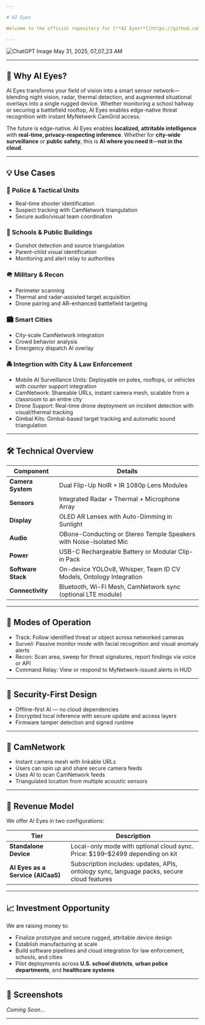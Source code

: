 ```yaml
---

# AI Eyes

Welcome to the official repository for [**AI Eyes**](https://github.com/caddison/AIeyes) — a next-generation **AR eyewear system** designed for mission-critical environments—police units, city security, school safety officers, and tactical teams. Equipped with flip-down NoIR and IR cameras, radar, thermal, and AI-powered detection, AI Eyes turns your vision into a live sensor network.

---
```


![ChatGPT Image May 31, 2025, 07_07_23 AM](https://github.com/user-attachments/assets/297ed434-5489-431b-b79a-6c10d84dc67a)


---

## 🚀 Why AI Eyes?

AI Eyes transforms your field of vision into a smart sensor network—blending night vision, radar, thermal detection, and augmented situational overlays into a single rugged device. Whether monitoring a school hallway or securing a battlefield rooftop, AI Eyes enables edge-native threat recognition with instant MyNetwerk CamGrid access.

The future is edge-native. AI Eyes enables **localized, attritable intelligence** with **real-time, privacy-respecting inference**. Whether for **city-wide surveillance** or **public safety**, this is **AI where you need it**—**not in the cloud**.

---

## 💡 Use Cases

### 🚓 Police & Tactical Units

* Real-time shooter identification
* Suspect tracking with CamNetwork triangulation
* Secure audio/visual team coordination

### 🏫 Schools & Public Buildings

* Gunshot detection and source triangulation
* Parent-child visual identification
* Monitoring and alert relay to authorities

### 🪖 Military & Recon

* Perimeter scanning
* Thermal and radar-assisted target acquisition
* Drone pairing and AR-enhanced battlefield targeting

### 🏙️ Smart Cities

* City-scale CamNetwork integration
* Crowd behavior analysis
* Emergency dispatch AI overlay

### 🚔 Integrtion with City & Law Enforcement

* Mobile AI Surveillance Units: Deployable on poles, rooftops, or vehicles with counter support integration
* CamNetwork: Shareable URLs, instant camera mesh, scalable from a classroom to an entire city
* Drone Support: Real-time drone deployment on incident detection with visual/thermal tracking
* Gimbal Kits: Gimbal-based target tracking and automatic sound triangulation

---

## 🛠️ Technical Overview

| Component              | Details                                                                       |
| ---------------------- | ----------------------------------------------------------------------------- |
| **Camera System**      | Dual Flip-Up NoIR + IR 1080p Lens Modules                                     |
| **Sensors**            | Integrated Radar + Thermal + Microphone Array                                 |
| **Display**            | OLED AR Lenses with Auto-Dimming in Sunlight                                  |
| **Audio**              | OBone-Conducting or Stereo Temple Speakers with Noise-Isolated Mic            |
| **Power**              | USB-C Rechargeable Battery or Modular Clip-in Pack                            |
| **Software Stack**     | On-device YOLOv8, Whisper, Team ID CV Models, Ontology Integration            |
| **Connectivity**       | Bluetooth, Wi-Fi Mesh, CamNetwork sync (optional LTE module)                  |       

---

## 🎯 Modes of Operation

* Track: Follow identified threat or object across networked cameras
* Surveil: Passive monitor mode with facial recognition and visual anomaly alerts
* Recon: Scan area, sweep for threat signatures, report findings via voice or API
* Command Relay: View or respond to MyNetwerk-issued alerts in HUD

---

## 🔐 Security-First Design

* Offline-first AI — no cloud dependencies
* Encrypted local inference with secure update and access layers
* Firmware tamper detection and signed runtime

---

## 📡 CamNetwork

* Instant camera mesh with linkable URLs
* Users can spin up and share secure camera feeds
* Uses AI to scan CamNetwork feeds
* Triangulated location from multiple acoustic sensors

---

## 💼 Revenue Model

We offer AI Eyes in two configurations:

| Tier                                   | Description                                                                                |
| -------------------------------------- | ------------------------------------------------------------------------------------------ |
| **Standalone Device**                  | Local-only mode with optional cloud sync. Price: \$199–\$2499 depending on kit             |
| **AI Eyes as a Service (AICaaS)**      | Subscription includes: updates, APIs, ontology sync, language packs, secure cloud features |

---

## 📈 Investment Opportunity

We are raising money to:

* Finalize prototype and secure rugged, attritable device design
* Establish manufacturing at scale
* Build software pipelines and cloud integration for law enforcement, schools, and cities
* Pilot deployments across **U.S. school districts**, **urban police departments**, and **healthcare systems**

---

## 📸 Screenshots

*Coming Soon...*

---

